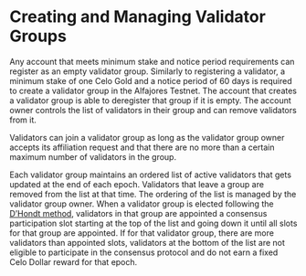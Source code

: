 # Creating and Managing Validator Groups

Any account that meets minimum stake and notice period requirements can register as an empty validator group. Similarly to registering a validator, a minimum stake of one Celo Gold and a notice period of 60 days is required to create a validator group in the Alfajores Testnet. The account that creates a validator group is able to deregister that group if it is empty. The account owner controls the list of validators in their group and can remove validators from it.

Validators can join a validator group as long as the validator group owner accepts its affiliation request and that there are no more than a certain maximum number of validators in the group.

Each validator group maintains an ordered list of active validators that gets updated at the end of each epoch. Validators that leave a group are removed from the list at that time. The ordering of the list is managed by the validator group owner. When a validator group is elected following the [D’Hondt method](https://medium.com/r/?url=https%3A%2F%2Fen.wikipedia.org%2Fwiki%2FD%2527Hondt_method), validators in that group are appointed a consensus participation slot starting at the top of the list and going down it until all slots for that group are appointed. If for that validator group, there are more validators than appointed slots, validators at the bottom of the list are not eligible to participate in the consensus protocol and do not earn a fixed Celo Dollar reward for that epoch.
